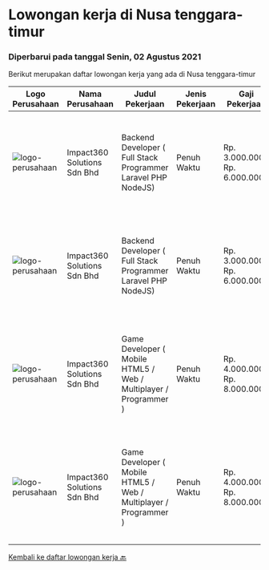 
  # Lowongan kerja di Nusa tenggara-timur

  ### Diperbarui pada tanggal Senin, 02 Agustus 2021

  Berikut merupakan daftar lowongan kerja yang ada di Nusa tenggara-timur

  |Logo Perusahaan | Nama Perusahaan | Judul Pekerjaan | Jenis Pekerjaan | Gaji Pekerjaan | Lokasi | Deskripsi | Tanggal diunggah | Pranala |
  | -------------- | --------------- | --------------- | --------- | --------- | -------------- | ------- | ----------- | ----------- |
  |![logo-perusahaan](https://image-service-cdn.seek.com.au/06b729438205195a03d4bcec08ce1ddd5d9c1576/ee4dce1061f3f616224767ad58cb2fc751b8d2dc)|Impact360 Solutions Sdn Bhd|Backend Developer ( Full Stack Programmer Laravel PHP NodeJS)|Penuh Waktu|Rp. 3.000.000-Rp. 6.000.000|Jakarta Raya|We are a game company hiring backend and full stack programmers from all parts of Indonesia (remote work). If you have real experience buildinga)...|Kamis, 29 Juli 2021|https://www.jobstreet.co.id/id/job/backend-developer-full-stack-programmer-laravel-php-nodejs-4613582/origin/my?token=0~2bf2254e-bb1e-4e88-a8e9-ca562cef6dc2&sectionRank=1&jobId=jobstreet-my-job-4613582|
|![logo-perusahaan](https://image-service-cdn.seek.com.au/06b729438205195a03d4bcec08ce1ddd5d9c1576/ee4dce1061f3f616224767ad58cb2fc751b8d2dc)|Impact360 Solutions Sdn Bhd|Backend Developer ( Full Stack Programmer Laravel PHP NodeJS)|Penuh Waktu|Rp. 3.000.000-Rp. 6.000.000|Jakarta Raya|We are a game company hiring backend and full stack programmers from all parts of Indonesia (remote work). If you have real experience buildinga)...|Minggu, 25 Juli 2021|https://www.jobstreet.co.id/id/job/backend-developer-full-stack-programmer-laravel-php-nodejs-4619436/origin/my?token=0~2bf2254e-bb1e-4e88-a8e9-ca562cef6dc2&sectionRank=2&jobId=jobstreet-my-job-4619436|
|![logo-perusahaan](https://image-service-cdn.seek.com.au/06b729438205195a03d4bcec08ce1ddd5d9c1576/ee4dce1061f3f616224767ad58cb2fc751b8d2dc)|Impact360 Solutions Sdn Bhd|Game Developer ( Mobile HTML5 / Web / Multiplayer / Programmer )|Penuh Waktu|Rp. 4.000.000-Rp. 8.000.000|Aceh|We are hiring remote HTML5 game developers from all parts of Indonesia. If you have real experience building HTML5 games or applications, you're...|Kamis, 22 Juli 2021|https://www.jobstreet.co.id/id/job/game-developer-mobile-html5-web-multiplayer-programmer-4618301/origin/my?token=0~2bf2254e-bb1e-4e88-a8e9-ca562cef6dc2&sectionRank=3&jobId=jobstreet-my-job-4618301|
|![logo-perusahaan](https://image-service-cdn.seek.com.au/06b729438205195a03d4bcec08ce1ddd5d9c1576/ee4dce1061f3f616224767ad58cb2fc751b8d2dc)|Impact360 Solutions Sdn Bhd|Game Developer ( Mobile HTML5 / Web / Multiplayer / Programmer )|Penuh Waktu|Rp. 4.000.000-Rp. 8.000.000|Aceh|We are hiring remote HTML5 game developers from all parts of Indonesia. If you have real experience building HTML5 games or applications, you're...|Jumat, 16 Juli 2021|https://www.jobstreet.co.id/id/job/game-developer-mobile-html5-web-multiplayer-programmer-4614896/origin/my?token=0~2bf2254e-bb1e-4e88-a8e9-ca562cef6dc2&sectionRank=4&jobId=jobstreet-my-job-4614896|


  [Kembali ke daftar lowongan kerja 🔙](../README.md#daftar-lowongan-kerja)
  
